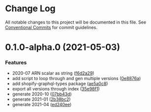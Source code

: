 # Change Log

All notable changes to this project will be documented in this file.
See [Conventional Commits](https://conventionalcommits.org) for commit guidelines.

# 0.1.0-alpha.0 (2021-05-03)


### Features

* 2020-07 ARN scalar as string ([f6d2a29](https://github.com/tsukiy0-org/shopify/commit/f6d2a29eb9b8f7dd3950c5275a15f2f409f93529))
* add script to loop through and gen multiple versions ([0e8876a](https://github.com/tsukiy0-org/shopify/commit/0e8876a7259405b45552585ecb45c222ace3b60f))
* add shopify-graphql-types package ([ae5a0c8](https://github.com/tsukiy0-org/shopify/commit/ae5a0c813d32e76d6f6ad391d6283fe1b000deb1))
* export all versions through index ([35e98f1](https://github.com/tsukiy0-org/shopify/commit/35e98f15369a198f51ac52230b5e709908a01e9c))
* generate 2020-10 ([07bb43d](https://github.com/tsukiy0-org/shopify/commit/07bb43d40f354e824095a975a7755091bc13eacb))
* generate 2021-01 ([2b38bc2](https://github.com/tsukiy0-org/shopify/commit/2b38bc2db7efe0c78330d9e195b4e761a207b21d))
* generate 2021-04 ([ed240ee](https://github.com/tsukiy0-org/shopify/commit/ed240ee114a74c82fd106aa8ce3e543dbce30468))
